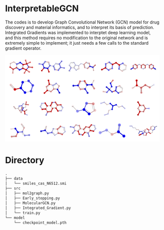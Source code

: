 # InterpretableGCN
The codes is to develop Graph Convolutional Network (GCN) model for drug discovery and material informatics, and to interpret its basis of prediction. Integrated Gradients was implemented to interptet deep learning model, and this method requires no modification to the original network and is extremely simple to implement; it just needs a few calls to the standard gradient operator.

![toppage](/images/image_.png) 


# Directory
```
.
├── data
│   └── smiles_cas_N6512.smi
├── src
│   ├── mol2graph.py
│   ├── Early_stopping.py
│   ├── MolecularGCN.py
│   ├── Integrated_Gradient.py
│   └── train.py
└── model
    └── checkpoint_model.pth
```
